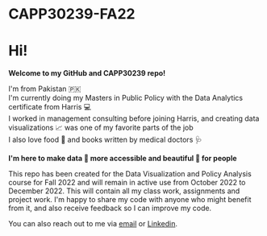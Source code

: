 # CAPP30239-FA22

# Hi! 

**Welcome to my GitHub and CAPP30239 repo!**  

I'm from Pakistan :pakistan:  
I'm currently doing my Masters in Public Policy with the Data Analytics certificate from Harris :computer:  
I worked in management consulting before joining Harris, and creating data visualizations :chart_with_upwards_trend:  was one of my favorite parts of the job  
I also love food :stew: and books written by medical doctors :stethoscope:   
 
**I'm here to make data :1234: more accessible and beautiful :bouquet: for people**   

This repo has been created for the Data Visualization and Policy Analysis course for Fall 2022 and will remain in active use from October 2022 to December 2022. This will contain all my class work, assignments and project work. I'm happy to share my code with anyone who might benefit from it, and also receive feedback so I can improve my code. 

You can also reach out to me via [email](salmaz@uchicago.edu) or [Linkedin](https://www.linkedin.com/in/salma-zahra-05285112b/).
  


